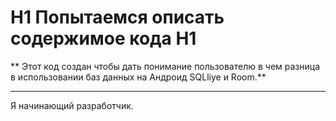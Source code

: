 H1 Попытаемся описать содержимое кода H1
==========

** Этот код создан чтобы дать понимание пользователю в чем разница в использовании баз данных на Андроид SQLliye и Room.**
<hr>
Я начинающий разработчик.
